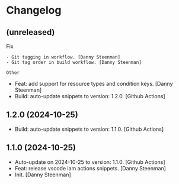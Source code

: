Changelog
=========


(unreleased)
------------

Fix
~~~
- Git tagging in workflow. [Danny Steenman]
- Git tag order in build workflow. [Danny Steenman]

Other
~~~~~
- Feat: add support for resource types and condition keys. [Danny
  Steenman]
- Build: auto-update snippets to version: 1.2.0. [Github Actions]


1.2.0 (2024-10-25)
------------------
- Build: auto-update snippets to version: 1.1.0. [Github Actions]


1.1.0 (2024-10-25)
------------------
- Auto-update on 2024-10-25 to version: 1.1.0. [Github Actions]
- Feat: release vscode iam actions snippets. [Danny Steenman]
- Init. [Danny Steenman]


